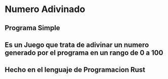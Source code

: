 # Numero Adivinado

## Programa Simple
## Es un Juego que trata de adivinar un numero generado por el programa en un rango de 0 a 100


## Hecho en el lenguaje de Programacion Rust
